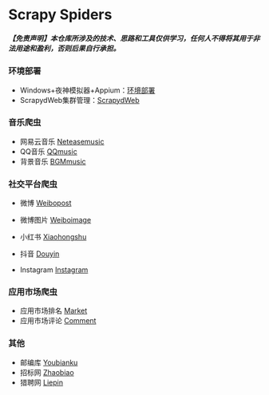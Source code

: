 # Scrapy Spiders

##### 【免责声明】本仓库所涉及的技术、思路和工具仅供学习，任何人不得将其用于非法用途和盈利，否则后果自行承担。

### 环境部署

- Windows+夜神模拟器+Appium：[环境部署](https://github.com/RekiLiu/Scrapy-Spiders/blob/master/Notes/Windows%2B%E5%A4%9C%E7%A5%9E%2BAppium%E7%A7%BB%E5%8A%A8%E7%AB%AF%E6%95%B0%E6%8D%AE%E9%87%87%E9%9B%86.md)
- ScrapydWeb集群管理：[ScrapydWeb](https://github.com/my8100/scrapydweb/blob/master/README_CN.md)

### 音乐爬虫

- 网易云音乐 [Neteasemusic](https://github.com/RekiLiu/Scrapy-Spiders/tree/master/Neteasemusic)
- QQ音乐 [QQmusic](https://github.com/RekiLiu/Scrapy-Spiders/tree/master/QQmusic)
- 背景音乐 [BGMmusic](https://github.com/RekiLiu/Scrapy-Spiders/tree/master/BGMmusic)

### 社交平台爬虫

- 微博 [Weibopost](https://github.com/RekiLiu/Scrapy-Spiders/tree/master/Weibopost/weiboSpider)

- 微博图片 [Weiboimage](https://github.com/RekiLiu/Scrapy-Spiders/tree/master/Weiboimage/weibo)

- 小红书  [Xiaohongshu]( https://github.com/RekiLiu/Scrapy-Spiders/blob/master/Notes/%E7%A7%BB%E5%8A%A8%E7%AB%AF%E7%88%AC%E8%99%AB-%E5%B0%8F%E7%BA%A2%E4%B9%A6.md)

- 抖音 [Douyin](https://github.com/RekiLiu/Scrapy-Spiders/tree/master/Douyin)

- Instagram [Instagram](https://github.com/RekiLiu/Scrapy-Spiders/tree/master/Instagram)

### 应用市场爬虫

- 应用市场排名 [Market](https://github.com/RekiLiu/Scrapy-Spiders/tree/master/Market)
- 应用市场评论 [Comment](https://github.com/RekiLiu/Scrapy-Spiders/tree/master/Comment)

### 其他

- 邮编库 [Youbianku](https://github.com/RekiLiu/Scrapy-Spiders/tree/master/Youbianku)
- 招标网 [Zhaobiao](https://github.com/RekiLiu/Scrapy-Spiders/tree/master/Zhaobiao)
- 猎聘网 [Liepin](https://github.com/RekiLiu/Scrapy-Spiders/tree/master/Liepin/liepinSpider)

